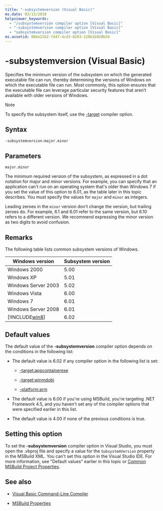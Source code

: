```yaml
---
title: "-subsystemversion (Visual Basic)"
ms.date: 03/13/2018
helpviewer_keywords:
  - "/subsystemversion compiler option [Visual Basic]"
  - "-subsystemversion compiler option [Visual Basic]"
  - "subsystemversion compiler option [Visual Basic]"
ms.assetid: 08be22b2-f447-4cd3-8203-120b1b920b54
---
```

# -subsystemversion (Visual Basic)

Specifies the minimum version of the subsystem on which the generated executable file can run, thereby determining the versions of Windows on which the executable file can run. Most commonly, this option ensures that the executable file can leverage particular security features that aren’t available with older versions of Windows.

> [!NOTE]
> To specify the subsystem itself, use the [-target](../../../csharp/language-reference/compiler-options/target-compiler-option.md) compiler option.

## Syntax

```vb
-subsystemversion:major.minor
```

## Parameters

`major.minor`

The minimum required version of the subsystem, as expressed in a dot notation for major and minor versions. For example, you can specify that an application can't run on an operating system that's older than Windows 7 if you set the value of this option to 6.01, as the table later in this topic describes. You must specify the values for `major` and `minor` as integers.

Leading zeroes in the `minor` version don't change the version, but trailing zeroes do. For example, 6.1 and 6.01 refer to the same version, but 6.10 refers to a different version. We recommend expressing the minor version as two digits to avoid confusion.

## Remarks

The following table lists common subsystem versions of Windows.

|Windows version|Subsystem version|
|---------------------|-----------------------|
|Windows 2000|5.00|
|Windows XP|5.01|
|Windows Server 2003|5.02|
|Windows Vista|6.00|
|Windows 7|6.01|
|Windows Server 2008|6.01|
|[!INCLUDE[win8](~/includes/win8-md.md)]|6.02|

## Default values

The default value of the **-subsystemversion** compiler option depends on the conditions in the following list:

- The default value is 6.02 if any compiler option in the following list is set:

  - [-target:appcontainerexe](../../../visual-basic/reference/command-line-compiler/target.md)

  - [-target:winmdobj](../../../visual-basic/reference/command-line-compiler/target.md)

  - [-platform:arm](../../../visual-basic/reference/command-line-compiler/platform.md)

- The default value is 6.00 if you're using MSBuild, you're targeting .NET Framework 4.5, and you haven't set any of the compiler options that were specified earlier in this list.

- The default value is 4.00 if none of the previous conditions is true.

## Setting this option

To set the **-subsystemversion** compiler option in Visual Studio, you must open the .vbproj file and specify a value for the `SubsystemVersion` property in the MSBuild XML. You can't set this option in the Visual Studio IDE. For more information, see "Default values" earlier in this topic or [Common MSBuild Project Properties](/visualstudio/msbuild/common-msbuild-project-properties).

## See also

- [Visual Basic Command-Line Compiler](../../../visual-basic/reference/command-line-compiler/index.md)

- [MSBuild Properties](/visualstudio/msbuild/msbuild-properties)
